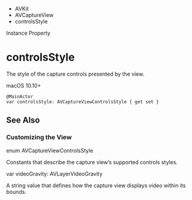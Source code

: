 

- AVKit
- AVCaptureView
-  controlsStyle 

Instance Property

# controlsStyle

The style of the capture controls presented by the view.

macOS 10.10+

``` source
@MainActor
var controlsStyle: AVCaptureViewControlsStyle { get set }
```

## See Also

### Customizing the View

enum AVCaptureViewControlsStyle

Constants that describe the capture view’s supported controls styles.

var videoGravity: AVLayerVideoGravity

A string value that defines how the capture view displays video within its bounds.

